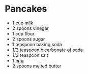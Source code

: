 ---
---
# Pancakes

- 1 cup milk
- 2 spoons vinegar
- 1 cup flour
- 2 spoons sugar
- 1 teaspoon baking soda
- 1/2 teaspoon bicarbonate of soda
- 1/2 teaspoon salt
- 1 egg
- 2 spoons melted butter

